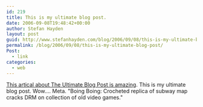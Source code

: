 ```yaml
---
id: 219
title: This is my ultimate blog post.
date: 2006-09-08T19:48:42+00:00
author: Stefan Hayden
layout: post
guid: http://www.stefanhayden.com/blog/2006/09/08/this-is-my-ultimate-blog-post/
permalink: /blog/2006/09/08/this-is-my-ultimate-blog-post/
Post:
  - link
categories:
  - web
---
```

<p><a href="http://www.wired.com/news/columns/0,71720-0.html?tw=wn_columns_1">This artical about The Ultimate Blog Post is amazing</a>. This is my ultimate blog post. Wow.... Meta. "Boing Boing: Crocheted replica of subway map cracks DRM on collection of old video games."</p>
